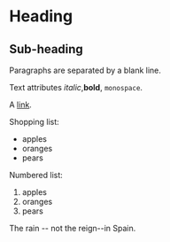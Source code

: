 Heading
=======

Sub-heading
-----------
 
Paragraphs are separated
by a blank line.
 
Text attributes *italic*,**bold**, `monospace`.
 
A [link](http://example.com).
 
Shopping list:
 
  * apples
  * oranges
  * pears
 
Numbered list:
 
  1. apples
  2. oranges
  3. pears
 
The rain -- not the reign--in Spain.
